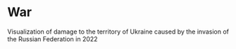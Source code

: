 # War
Visualization of damage to the territory of Ukraine caused by the invasion of the Russian Federation in 2022
